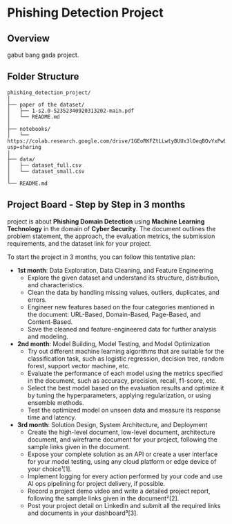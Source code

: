 # Phishing Detection Project

## Overview
gabut bang gada project.

## Folder Structure
```
phishing_detection_project/
│
├── paper of the dataset/
│   ├── 1-s2.0-S2352340920313202-main.pdf
│   └── README.md
│
├── notebooks/
│   └── https://colab.research.google.com/drive/1GEoRKFZtLLwtyBUUx3lOeqBOvYxPwBt2?usp=sharing
│
├── data/
│   ├── dataset_full.csv
│   └── dataset_small.csv
│
└── README.md
```

## Project Board - Step by Step in 3 months

project is about **Phishing Domain Detection** using **Machine Learning Technology** in the domain of **Cyber Security**. The document outlines the problem statement, the approach, the evaluation metrics, the submission requirements, and the dataset link for your project.

To start the project in 3 months, you can follow this tentative plan:

- **1st month**: Data Exploration, Data Cleaning, and Feature Engineering
    - Explore the given dataset and understand its structure, distribution, and characteristics.
    - Clean the data by handling missing values, outliers, duplicates, and errors.
    - Engineer new features based on the four categories mentioned in the document: URL-Based, Domain-Based, Page-Based, and Content-Based.
    - Save the cleaned and feature-engineered data for further analysis and modeling.
- **2nd month**: Model Building, Model Testing, and Model Optimization
    - Try out different machine learning algorithms that are suitable for the classification task, such as logistic regression, decision tree, random forest, support vector machine, etc.
    - Evaluate the performance of each model using the metrics specified in the document, such as accuracy, precision, recall, f1-score, etc.
    - Select the best model based on the evaluation results and optimize it by tuning the hyperparameters, applying regularization, or using ensemble methods.
    - Test the optimized model on unseen data and measure its response time and latency.
- **3rd month**: Solution Design, System Architecture, and Deployment
    - Create the high-level document, low-level document, architecture document, and wireframe document for your project, following the sample links given in the document.
    - Expose your complete solution as an API or create a user interface for your model testing, using any cloud platform or edge device of your choice¹[1].
    - Implement logging for every action performed by your code and use AI ops pipelining for project delivery, if possible.
    - Record a project demo video and write a detailed project report, following the sample links given in the document²[2].
    - Post your project detail on LinkedIn and submit all the required links and documents in your dashboard³[3].